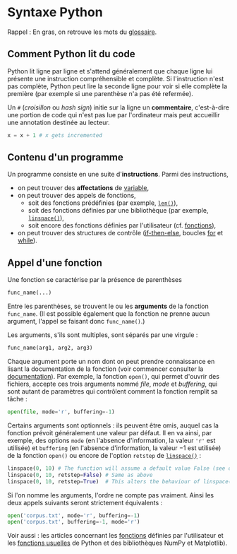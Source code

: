 # Syntaxe Python

Rappel : En gras, on retrouve les mots du [glossaire](glossaire.html).

## Comment Python lit du code

Python lit ligne par ligne et s'attend généralement que chaque ligne lui
présente une instruction compréhensible et complète. Si l'instruction
n'est pas complète, Python peut lire la seconde ligne pour voir si elle
complète la première (par exemple si une parenthèse n'a pas été
refermée).

<!-- TODO mot clef -->

Un `#` (*croisillon* ou *hash sign*) initie sur la ligne un
**commentaire**, c'est-à-dire une portion de code qui n'est pas lue par
l'ordinateur mais peut accueillir une annotation destinée au lecteur.

``` python
x = x + 1 # x gets incremented
```

## Contenu d'un programme

Un programme consiste en une suite d'**instructions**. Parmi des
instructions,

-   on peut trouver des **affectations** de [variable](variable.html),
-   on peut trouver des appels de fonctions,
    -   soit des fonctions prédéfinies (par exemple,
        [`len()`](function_len.html)),
    -   soit des fonctions définies par une bibliothèque (par exemple,
        [`linspace()`](function_linspace.html)),
    -   soit encore des fonctions définies par l'utilisateur (cf.
        [fonctions](fonction.html)),
-   on peut trouver des structures de contrôle
    ([if-then-else](if_then_else.html), boucles [for](for.html) et
    [while](while.html)).

## Appel d'une fonction

Une fonction se caractérise par la présence de parenthèses

``` python
func_name(...)
```

Entre les parenthèses, se trouvent le ou les **arguments** de la
fonction `func_name`. (Il est possible également que la fonction ne
prenne aucun argument, l'appel se faisant donc `func_name()`.)

Les arguments, s'ils sont multiples, sont séparés par une virgule :

``` python
func_name(arg1, arg2, arg3)
```

Chaque argument porte un nom dont on peut prendre connaissance en lisant
la documentation de la fonction (voir commencer consulter la [documentation](aide.html)). Par exemple, la fonction `open()`, qui
permet d'ouvrir des fichiers, accepte ces trois arguments nommé *file*,
*mode* et *buffering*, qui sont autant de paramètres qui contrôlent
comment la fonction remplit sa tâche :

``` python
open(file, mode='r', buffering=-1)
```

Certains arguments sont optionnels : ils peuvent être omis, auquel cas
la fonction prévoit généralement une valeur par défaut. Il en va ainsi,
par exemple, des options `mode` (en l'absence d'information, la valeur
`'r'` est utilisée) et `buffering` (en l'absence d'information, la
valeur $-1$ est utilisée) de la fonction `open()` ou encore de l'option
`retstep` de [`linspace()`](function_linspace.html) :

``` python
linspace(0, 10) # The function will assume a default value False (see doc)
linspace(0, 10, retstep=False) # Same as above
linspace(0, 10, retstep=True)  # This alters the behaviour of linspace()
```

Si l'on nomme les arguments, l'ordre ne compte pas vraiment. Ainsi les
deux appels suivants seront strictement équivalents :

``` python
open('corpus.txt', mode='r', buffering=-1)
open('corpus.txt', buffering=-1, mode='r')
```

Voir aussi : les articles concernant les [fonctions](fonction.html)
définies par l'utilisateur et les [fonctions
usuelles](fonctions_usuelles.html) de Python et des bibliothèques NumPy
et Matplotlib).
